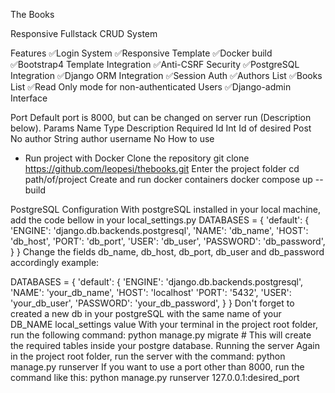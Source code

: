 The Books

Responsive Fullstack CRUD System

Features
✅Login System
✅Responsive Template
✅Docker build
✅Bootstrap4 Template Integration
✅Anti-CSRF Security
✅PostgreSQL Integration
✅Django ORM Integration
✅Session Auth
✅Authors List
✅Books List
✅Read Only mode for non-authenticated Users
✅Django-admin Interface

Port
Default port is 8000, but can be changed on server run (Description below).
Params
Name	Type	Description	Required
Id	Int	Id of desired Post	No
author	String	author username	No
How to use
- Run project with Docker
Clone the repository
git clone https://github.com/leopesi/thebooks.git
Enter the project folder
cd path/of/project
Create and run docker containers
docker compose up --build

PostgreSQL Configuration
With postgreSQL installed in your local machine, add the code bellow in your local_settings.py
DATABASES = {
    'default': {
        'ENGINE': 'django.db.backends.postgresql',
        'NAME': 'db_name',
        'HOST': 'db_host',
        'PORT': 'db_port',
        'USER': 'db_user',
        'PASSWORD': 'db_password',
    }
}
Change the fields db_name, db_host, db_port, db_user and db_password accordingly
example:

DATABASES = {
    'default': {
        'ENGINE': 'django.db.backends.postgresql',
        'NAME': 'your_db_name',
        'HOST': 'localhost'
        'PORT': '5432',
        'USER': 'your_db_user',
        'PASSWORD': 'your_db_password',
    }
}
Don't forget to created a new db in your postgreSQL with the same name of your DB_NAME local_settings value
With your terminal in the project root folder, run the following command:
python manage.py migrate # This will create the required tables inside your postgre database.
Running the server
Again in the project root folder, run the server with the command:
python manage.py runserver
If you want to use a port other than 8000, run the command like this:
python manage.py runserver 127.0.0.1:desired_port